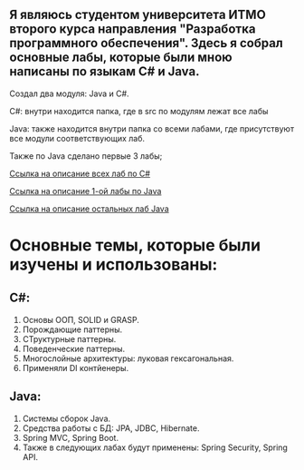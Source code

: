 ## Я являюсь студентом университета ИТМО второго курса направления "Разработка программного обеспечения". Здесь я собрал основные лабы, которые были мною написаны по языкам C# и Java.

Создал два модуля: Java и C#.


C#: внутри находится папка, где в src по модулям лежат все лабы

Java: также находится внутри папка со всеми лабами, где присутствуют все модули соответствующих лаб.

Также по Java сделано первые 3 лабы;

[Ссылка на описание всех лаб по С#](https://ronimizy.notion.site/Labs-ebf31349fa0a4c0d9328b198cfebed4e)

[Ссылка на описание 1-ой лабы по Java](Java/README.md)

[Ссылка на описание остальных лаб Java](https://gist.github.com/DianaNeumann/8ef03e192895c857656371f0e6818e62)


# Основные темы, которые были изучены и использованы:
## C#:
1. Основы ООП, SOLID и GRASP.
2. Порождающие паттерны.
3. СТруктурные паттерны.
4. Поведенческие паттерны.
5. Многослойные архитектуры: луковая гексагональная.
6. Применяли DI контйенеры.

## Java:
1. Системы сборок Java.
2. Средства работы с БД: JPA, JDBC, Hibernate.
3. Spring MVC, Spring Boot.
4. Также в следующих лабах будут применены: Spring Security, Spring API.
